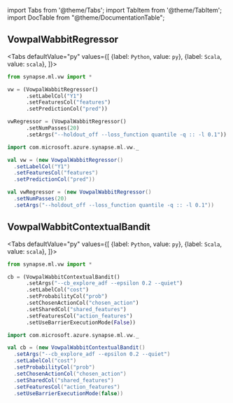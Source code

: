 import Tabs from '@theme/Tabs';
import TabItem from '@theme/TabItem';
import DocTable from "@theme/DocumentationTable";




## VowpalWabbitRegressor

<Tabs
defaultValue="py"
values={[
{label: `Python`, value: `py`},
{label: `Scala`, value: `scala`},
]}>
<TabItem value="py">

<!--pytest-codeblocks:cont-->

```python
from synapse.ml.vw import *

vw = (VowpalWabbitRegressor()
      .setLabelCol("Y1")
      .setFeaturesCol("features")
      .setPredictionCol("pred"))

vwRegressor = (VowpalWabbitRegressor()
      .setNumPasses(20)
      .setArgs("--holdout_off --loss_function quantile -q :: -l 0.1"))
```

</TabItem>
<TabItem value="scala">

```scala
import com.microsoft.azure.synapse.ml.vw._

val vw = (new VowpalWabbitRegressor()
  .setLabelCol("Y1")
  .setFeaturesCol("features")
  .setPredictionCol("pred"))

val vwRegressor = (new VowpalWabbitRegressor()
  .setNumPasses(20)
  .setArgs("--holdout_off --loss_function quantile -q :: -l 0.1"))

```

</TabItem>
</Tabs>

<DocTable className="VowpalWabbitRegressor"
py="synapse.ml.vw.html#module-synapse.ml.vw.VowpalWabbitRegressor"
scala="com/microsoft/azure/synapse/ml/vw/VowpalWabbitRegressor.html"
sourceLink="https://github.com/microsoft/SynapseML/blob/master/vw/src/main/scala/com/microsoft/azure/synapse/ml/vw/VowpalWabbitRegressor.scala" />


## VowpalWabbitContextualBandit

<Tabs
defaultValue="py"
values={[
{label: `Python`, value: `py`},
{label: `Scala`, value: `scala`},
]}>
<TabItem value="py">




<!--pytest-codeblocks:cont-->

```python
from synapse.ml.vw import *

cb = (VowpalWabbitContextualBandit()
      .setArgs("--cb_explore_adf --epsilon 0.2 --quiet")
      .setLabelCol("cost")
      .setProbabilityCol("prob")
      .setChosenActionCol("chosen_action")
      .setSharedCol("shared_features")
      .setFeaturesCol("action_features")
      .setUseBarrierExecutionMode(False))
```

</TabItem>
<TabItem value="scala">

```scala
import com.microsoft.azure.synapse.ml.vw._

val cb = (new VowpalWabbitContextualBandit()
  .setArgs("--cb_explore_adf --epsilon 0.2 --quiet")
  .setLabelCol("cost")
  .setProbabilityCol("prob")
  .setChosenActionCol("chosen_action")
  .setSharedCol("shared_features")
  .setFeaturesCol("action_features")
  .setUseBarrierExecutionMode(false))

```

</TabItem>
</Tabs>

<DocTable className="VowpalWabbitContextualBandit"
py="synapse.ml.vw.html#module-synapse.ml.vw.VowpalWabbitContextualBandit"
scala="com/microsoft/azure/synapse/ml/vw/VowpalWabbitContextualBandit.html"
sourceLink="https://github.com/microsoft/SynapseML/blob/master/vw/src/main/scala/com/microsoft/azure/synapse/ml/vw/VowpalWabbitContextualBandit.scala" />
